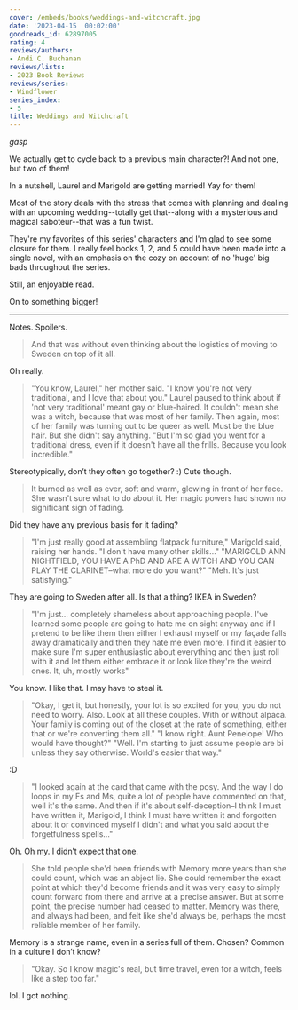 ```yaml
---
cover: /embeds/books/weddings-and-witchcraft.jpg
date: '2023-04-15  00:02:00'
goodreads_id: 62897005
rating: 4
reviews/authors:
- Andi C. Buchanan
reviews/lists:
- 2023 Book Reviews
reviews/series:
- Windflower
series_index:
- 5
title: Weddings and Witchcraft
---
```

*gasp* 

We actually get to cycle back to a previous main character?! And not one, but two of them!

In a nutshell, Laurel and Marigold are getting married! Yay for them!

Most of the story deals with the stress that comes with planning and dealing with an upcoming wedding--totally get that--along with a mysterious and magical saboteur--that was a fun twist. 

They're my favorites of this series' characters and I'm glad to see some closure for them. I really feel books 1, 2, and 5 could have been made into a single novel, with an emphasis on the cozy on account of no 'huge' big bads throughout the series. 

Still, an enjoyable read. 

On to something bigger!

<!--more--> 

---

Notes. Spoilers.

> And that was without even thinking about the logistics of moving to Sweden on top of it all.

Oh really.

> "You know, Laurel," her mother said. "I know you're not very traditional, and I love that about you." Laurel paused to think about if 'not very traditional' meant gay or blue-haired. It couldn't mean she was a witch, because that was most of her family. Then again, most of her family was turning out to be queer as well. Must be the blue hair. But she didn't say anything. "But I'm so glad you went for a traditional dress, even if it doesn't have all the frills. Because you look incredible."

Stereotypically, don’t they often go together? :) Cute though.

> It burned as well as ever, soft and warm, glowing in front of her face. She wasn't sure what to do about it. Her magic powers had shown no significant sign of fading.

Did they have any previous basis for it fading?

> "I'm just really good at assembling flatpack furniture," Marigold said, raising her hands. "I don't have many other skills…" "MARIGOLD ANN NIGHTFIELD, YOU HAVE A PhD AND ARE A WITCH AND YOU CAN PLAY THE CLARINET–what more do you want?" "Meh. It's just satisfying."

They are going to Sweden after all. Is that a thing? IKEA in Sweden?

> "I'm just… completely shameless about approaching people. I've learned some people are going to hate me on sight anyway and if I pretend to be like them then either I exhaust myself or my façade falls away dramatically and then they hate me even more. I find it easier to make sure I'm super enthusiastic about everything and then just roll with it and let them either embrace it or look like they're the weird ones. It, uh, mostly works"

You know. I like that. I may have to steal it.

> "Okay, I get it, but honestly, your lot is so excited for you, you do not need to worry. Also. Look at all these couples. With or without alpaca. Your family is coming out of the closet at the rate of something, either that or we're converting them all." "I know right. Aunt Penelope! Who would have thought?" "Well. I'm starting to just assume people are bi unless they say otherwise. World's easier that way."

:D

> "I looked again at the card that came with the posy. And the way I do loops in my Fs and Ms, quite a lot of people have commented on that, well it's the same. And then if it's about self-deception–I think I must have written it, Marigold, I think I must have written it and forgotten about it or convinced myself I didn't and what you said about the forgetfulness spells…"

Oh. Oh my. I didn’t expect that one.

> She told people she'd been friends with Memory more years than she could count, which was an abject lie. She could remember the exact point at which they'd become friends and it was very easy to simply count forward from there and arrive at a precise answer. But at some point, the precise number had ceased to matter. Memory was there, and always had been, and felt like she'd always be, perhaps the most reliable member of her family.

Memory is a strange name, even in a series full of them. Chosen? Common in a culture I don’t know?

> "Okay. So I know magic's real, but time travel, even for a witch, feels like a step too far."

lol. I got nothing. 